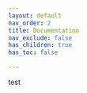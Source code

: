 ```yaml
---
layout: default
nav_order: 2
title: Documentation
nav_exclude: false
has_children: true
has_toc: false

---
```

test
